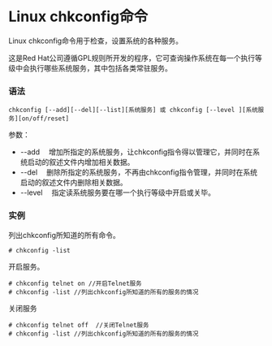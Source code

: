 # Linux chkconfig命令

Linux chkconfig命令用于检查，设置系统的各种服务。

这是Red Hat公司遵循GPL规则所开发的程序，它可查询操作系统在每一个执行等级中会执行哪些系统服务，其中包括各类常驻服务。

### 语法

    chkconfig [--add][--del][--list][系统服务] 或 chkconfig [--level ][系统服务][on/off/reset]

参数：

- --add 　增加所指定的系统服务，让chkconfig指令得以管理它，并同时在系统启动的叙述文件内增加相关数据。
- --del 　删除所指定的系统服务，不再由chkconfig指令管理，并同时在系统启动的叙述文件内删除相关数据。
- --level 　指定读系统服务要在哪一个执行等级中开启或关毕。

### 实例

列出chkconfig所知道的所有命令。

    # chkconfig -list 
    

开启服务。

    # chkconfig telnet on //开启Telnet服务
    # chkconfig -list //列出chkconfig所知道的所有的服务的情况
    

关闭服务

    # chkconfig telnet off  //关闭Telnet服务
    # chkconfig -list //列出chkconfig所知道的所有的服务的情况
    